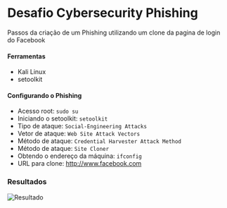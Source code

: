 # Desafio Cybersecurity Phishing

Passos da criação de um Phishing utilizando um clone da pagina de login do Facebook

#### Ferramentas
- Kali Linux
- setoolkit

#### Configurando o Phishing
- Acesso root: ``` sudo su ```
- Iniciando o setoolkit: ``` setoolkit ```
- Tipo de ataque: ``` Social-Engineering Attacks ```
- Vetor de ataque: ``` Web Site Attack Vectors ``` 
- Método de ataque: ```Credential Harvester Attack Method ```
- Método de ataque: ``` Site Cloner ```
- Obtendo o endereço da máquina: ``` ifconfig ```
- URL para clone: http://www.facebook.com

### Resultados

![Resultado](./resultado.png)